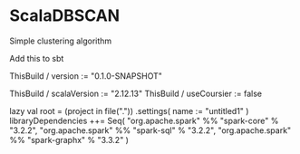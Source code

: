 # ScalaDBSCAN
Simple clustering algorithm

Add this to sbt 

ThisBuild / version := "0.1.0-SNAPSHOT"

ThisBuild / scalaVersion := "2.12.13"
ThisBuild / useCoursier := false

lazy val root = (project in file(".")) .settings( name := "untitled1" )
libraryDependencies ++=
  Seq(
    "org.apache.spark" %% "spark-core" % "3.2.2",
    "org.apache.spark" %% "spark-sql" % "3.2.2",
    "org.apache.spark" %% "spark-graphx" % "3.3.2"
  )
